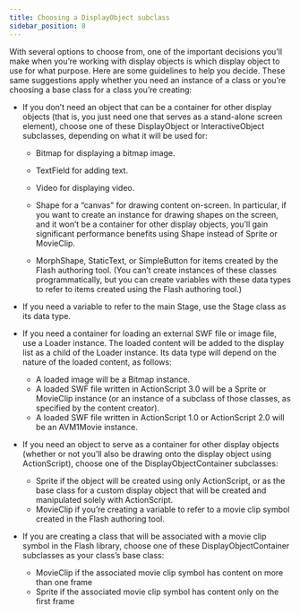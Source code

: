 ```yaml
---
title: Choosing a DisplayObject subclass
sidebar_position: 8
---
```


With several options to choose from, one of the important decisions you’ll make when you’re working with display objects is which display object to use for what purpose. Here are some guidelines to help you decide. These same suggestions apply whether you need an instance of a class or you’re choosing a base class for a class you’re creating:

- If you don’t need an object that can be a container for other display objects (that is, you just need one that serves as a stand-alone screen element), choose one of these DisplayObject or InteractiveObject subclasses, depending on what it will be used for:

  - Bitmap for displaying a bitmap image.
  - TextField for adding text.
  - Video for displaying video.

  - Shape for a “canvas” for drawing content on-screen. In particular, if you want to create an instance for drawing shapes on the screen, and it won’t be a container for other display objects, you’ll gain significant performance benefits using Shape instead of Sprite or MovieClip.

  - MorphShape, StaticText, or SimpleButton for items created by the Flash authoring tool. (You can’t create instances of these classes programmatically, but you can create variables with these data types to refer to items created using the Flash authoring tool.)

- If you need a variable to refer to the main Stage, use the Stage class as its data type.

- If you need a container for loading an external SWF file or image file, use a Loader instance. The loaded content will be added to the display list as a child of the Loader instance. Its data type will depend on the nature of the loaded content, as follows:

  - A loaded image will be a Bitmap instance.
  - A loaded SWF file written in ActionScript 3.0 will be a Sprite or MovieClip instance (or an instance of a subclass of those classes, as specified by the content creator).
  - A loaded SWF file written in ActionScript 1.0 or ActionScript 2.0 will be an AVM1Movie instance.

- If you need an object to serve as a container for other display objects (whether or not you’ll also be drawing onto the display object using ActionScript), choose one of the DisplayObjectContainer subclasses:

  - Sprite if the object will be created using only ActionScript, or as the base class for a custom display object that will be created and manipulated solely with ActionScript.
  - MovieClip if you’re creating a variable to refer to a movie clip symbol created in the Flash authoring tool.

- If you are creating a class that will be associated with a movie clip symbol in the Flash library, choose one of these DisplayObjectContainer subclasses as your class’s base class:

  - MovieClip if the associated movie clip symbol has content on more than one frame
  - Sprite if the associated movie clip symbol has content only on the first frame
